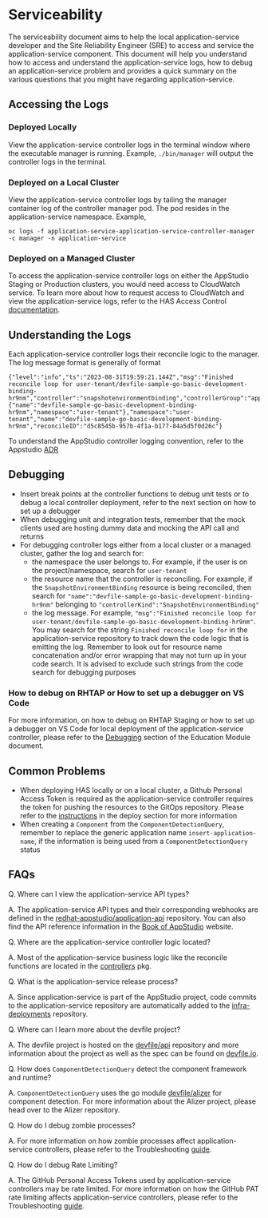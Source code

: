 # Serviceability

The serviceability document aims to help the local application-service developer and the Site Reliability Engineer (SRE) to access and service the application-service component. This document will help you understand how to access and understand the application-service logs, how to debug an application-service problem and provides a quick summary on the various questions that you might have regarding application-service.

## Accessing the Logs

### Deployed Locally

View the application-service controller logs in the terminal window where the executable manager is running. Example, `./bin/manager` will output the controller logs in the terminal.

### Deployed on a Local Cluster

View the application-service controller logs by tailing the manager container log of the controller manager pod. The pod resides in the application-service namespace. Example,

```
oc logs -f application-service-application-service-controller-manager -c manager -n application-service
```

### Deployed on a Managed Cluster

To access the application-service controller logs on either the AppStudio Staging or Production clusters, you would need access to CloudWatch service. To learn more about how to request access to CloudWatch and view the application-service logs, refer to the HAS Access Control [documentation](https://docs.google.com/document/d/1cK4XGKpXBEYOKfIqSiHuuCfsfHjElxhG9lrlEozzgVE/edit#heading=h.yxk6h5uvh57d).

## Understanding the Logs

Each application-service controller logs their reconcile logic to the manager. The log message format is generally of format

```
{"level":"info","ts":"2023-08-31T19:59:21.144Z","msg":"Finished reconcile loop for user-tenant/devfile-sample-go-basic-development-binding-hr9nm","controller":"snapshotenvironmentbinding","controllerGroup":"appstudio.redhat.com","controllerKind":"SnapshotEnvironmentBinding","SnapshotEnvironmentBinding":{"name":"devfile-sample-go-basic-development-binding-hr9nm","namespace":"user-tenant"},"namespace":"user-tenant","name":"devfile-sample-go-basic-development-binding-hr9nm","reconcileID":"d5c8545b-957b-4f1a-b177-84a5d5f0d26c"}
```

To understand the AppStudio controller logging convention, refer to the Appstudio [ADR](https://github.com/redhat-appstudio/book/blob/main/ADR/0006-log-conventions.md)

## Debugging

- Insert break points at the controller functions to debug unit tests or to debug a local controller deployment, refer to the next section on how to set up a debugger
- When debugging unit and integration tests, remember that the mock clients used are hosting dummy data and mocking the API call and returns
- For debugging controller logs either from a local cluster or a managed cluster, gather the log and search for:
  - the namespace the user belongs to. For example, if the user is on the project/namespace, search for `user-tenant`
  - the resource name that the controller is reconciling. For example, if the `SnapshotEnvironmentBinding` resource is being reconciled, then search for `"name":"devfile-sample-go-basic-development-binding-hr9nm"` belonging to `"controllerKind":"SnapshotEnvironmentBinding"`
  - the log message. For example, `"msg":"Finished reconcile loop for user-tenant/devfile-sample-go-basic-development-binding-hr9nm"`. You may search for the string `Finished reconcile loop for` in the application-service repository to track down the code logic that is emitting the log. Remember to look out for resource name concatenation and/or error wrapping that may not turn up in your code search. It is advised to exclude such strings from the code search for debugging purposes

### How to debug on RHTAP or How to set up a debugger on VS Code

For more information, on how to debug on RHTAP Staging or how to set up a debugger on VS Code for local deployment of the application-service controller, please refer to the [Debugging](https://docs.google.com/document/d/1dneldJepfnJ6LnESSYMIhKqmFgjMtf_om_Eud5NMDtU/edit#heading=h.lz54tm3le87l) section of the Education Module document.

## Common Problems

- When deploying HAS locally or on a local cluster, a Github Personal Access Token is required as the application-service controller requires the token for pushing the resources to the GitOps repository. Please refer to the [instructions](../docs/build-test-and-deploy.md#setting-the-github-token-environment-variable) in the deploy section for more information
- When creating a `Component` from the `ComponentDetectionQuery`, remember to replace the generic application name `insert-application-name`, if the information is being used from a `ComponentDetectionQuery` status

## FAQs

Q. Where can I view the application-service API types?

A. The application-service API types and their corresponding webhooks are defined in the [redhat-appstudio/application-api](https://github.com/konflux-ci/application-api) repository. You can also find the API reference information in the [Book of AppStudio](https://redhat-appstudio.github.io/architecture/ref/index.html) website.

Q. Where are the application-service controller logic located?

A. Most of the application-service business logic like the reconcile functions are located in the [controllers](https://github.com/konflux-ci/application-service/tree/main/controllers) pkg.

Q. What is the application-service release process?

A. Since application-service is part of the AppStudio project, code commits to the application-service repository are automatically added to the [infra-deployments](https://github.com/redhat-appstudio/infra-deployments/tree/main/components/has) repository.

Q. Where can I learn more about the devfile project?

A. The devfile project is hosted on the [devfile/api](https://github.com/devfile/api) repository and more information about the project as well as the spec can be found on [devfile.io](https://devfile.io/).

Q. How does `ComponentDetectionQuery` detect the component framework and runtime?

A. `ComponentDetectionQuery` uses the go module [devfile/alizer](https://github.com/devfile/alizer) for component detection. For more information about the Alizer project, please head over to the Alizer repository.

Q. How do I debug zombie processes?

A. For more information on how zombie processes affect application-service controllers, please refer to the Troubleshooting [guide](https://docs.google.com/document/d/1yCFkFslhbdd8M_RarRhZcgx6gm9nr2JwDObxNtl4H-U/edit#heading=h.4brqv3sh6lq9).

Q. How do I debug Rate Limiting?

A. The GitHub Personal Access Tokens used by application-service controllers may be rate limited. For more information on how the GitHub PAT rate limiting affects application-service controllers, please refer to the Troubleshooting [guide](https://docs.google.com/document/d/1yCFkFslhbdd8M_RarRhZcgx6gm9nr2JwDObxNtl4H-U/edit#heading=h.3xnfno3qm3if).
